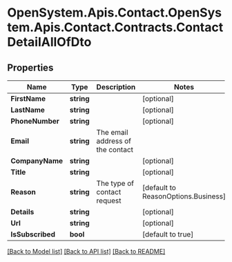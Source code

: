 # OpenSystem.Apis.Contact.OpenSystem.Apis.Contact.Contracts.ContactDetailAllOfDto

## Properties

Name | Type | Description | Notes
------------ | ------------- | ------------- | -------------
**FirstName** | **string** |  | [optional] 
**LastName** | **string** |  | [optional] 
**PhoneNumber** | **string** |  | [optional] 
**Email** | **string** | The email address of the contact | 
**CompanyName** | **string** |  | [optional] 
**Title** | **string** |  | [optional] 
**Reason** | **string** | The type of contact request | [default to ReasonOptions.Business]
**Details** | **string** |  | [optional] 
**Url** | **string** |  | [optional] 
**IsSubscribed** | **bool** |  | [default to true]

[[Back to Model list]](../README.md#documentation-for-models) [[Back to API list]](../README.md#documentation-for-api-endpoints) [[Back to README]](../README.md)

